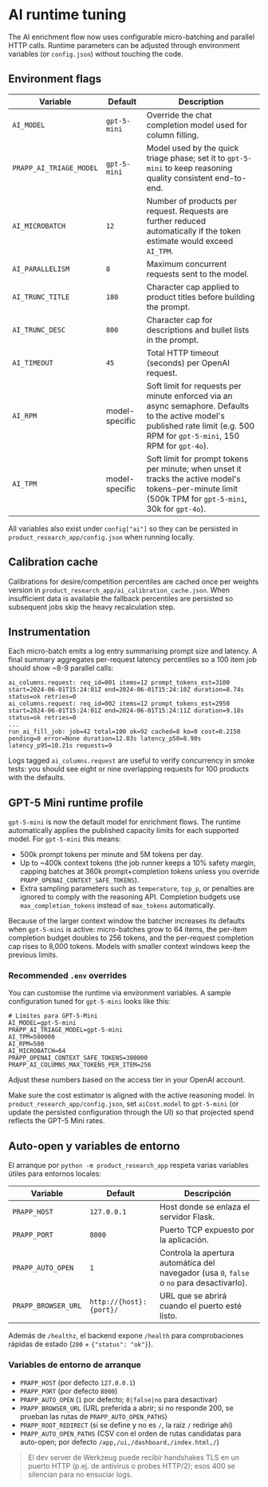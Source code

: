 # AI runtime tuning

The AI enrichment flow now uses configurable micro-batching and parallel HTTP calls. Runtime parameters can be adjusted through environment variables (or `config.json`) without touching the code.

## Environment flags

| Variable | Default | Description |
| --- | --- | --- |
| `AI_MODEL` | `gpt-5-mini` | Override the chat completion model used for column filling. |
| `PRAPP_AI_TRIAGE_MODEL` | `gpt-5-mini` | Model used by the quick triage phase; set it to `gpt-5-mini` to keep reasoning quality consistent end-to-end. |
| `AI_MICROBATCH` | `12` | Number of products per request. Requests are further reduced automatically if the token estimate would exceed `AI_TPM`. |
| `AI_PARALLELISM` | `8` | Maximum concurrent requests sent to the model. |
| `AI_TRUNC_TITLE` | `180` | Character cap applied to product titles before building the prompt. |
| `AI_TRUNC_DESC` | `800` | Character cap for descriptions and bullet lists in the prompt. |
| `AI_TIMEOUT` | `45` | Total HTTP timeout (seconds) per OpenAI request. |
| `AI_RPM` | model-specific | Soft limit for requests per minute enforced via an async semaphore. Defaults to the active model's published rate limit (e.g. 500 RPM for `gpt-5-mini`, 150 RPM for `gpt-4o`). |
| `AI_TPM` | model-specific | Soft limit for prompt tokens per minute; when unset it tracks the active model's tokens-per-minute limit (500k TPM for `gpt-5-mini`, 30k for `gpt-4o`). |

All variables also exist under `config["ai"]` so they can be persisted in `product_research_app/config.json` when running locally.

## Calibration cache

Calibrations for desire/competition percentiles are cached once per weights version in `product_research_app/ai_calibration_cache.json`. When insufficient data is available the fallback percentiles are persisted so subsequent jobs skip the heavy recalculation step.

## Instrumentation

Each micro-batch emits a log entry summarising prompt size and latency. A final summary aggregates per-request latency percentiles so a 100 item job should show ~8-9 parallel calls:

```
ai_columns.request: req_id=001 items=12 prompt_tokens_est=3100 start=2024-06-01T15:24:01Z end=2024-06-01T15:24:10Z duration=8.74s status=ok retries=0
ai_columns.request: req_id=002 items=12 prompt_tokens_est=2950 start=2024-06-01T15:24:01Z end=2024-06-01T15:24:11Z duration=9.18s status=ok retries=0
...
run_ai_fill_job: job=42 total=100 ok=92 cached=8 ko=0 cost=0.2150 pending=0 error=None duration=12.03s latency_p50=8.90s latency_p95=10.21s requests=9
```

Logs tagged `ai_columns.request` are useful to verify concurrency in smoke tests: you should see eight or nine overlapping requests for 100 products with the defaults.

## GPT-5 Mini runtime profile

`gpt-5-mini` is now the default model for enrichment flows. The runtime automatically applies the published capacity limits for each supported model. For `gpt-5-mini` this means:

* 500k prompt tokens per minute and 5M tokens per day.
* Up to ~400k context tokens (the job runner keeps a 10% safety margin, capping batches at 360k prompt+completion tokens unless you override `PRAPP_OPENAI_CONTEXT_SAFE_TOKENS`).
* Extra sampling parameters such as `temperature`, `top_p`, or penalties are ignored to comply with the reasoning API. Completion budgets use `max_completion_tokens` instead of `max_tokens` automatically.

Because of the larger context window the batcher increases its defaults when `gpt-5-mini` is active: micro-batches grow to 64 items, the per-item completion budget doubles to 256 tokens, and the per-request completion cap rises to 8,000 tokens. Models with smaller context windows keep the previous limits.

### Recommended `.env` overrides

You can customise the runtime via environment variables. A sample configuration tuned for `gpt-5-mini` looks like this:

```env
# Límites para GPT-5-Mini
AI_MODEL=gpt-5-mini
PRAPP_AI_TRIAGE_MODEL=gpt-5-mini
AI_TPM=500000
AI_RPM=500
AI_MICROBATCH=64
PRAPP_OPENAI_CONTEXT_SAFE_TOKENS=380000
PRAPP_AI_COLUMNS_MAX_TOKENS_PER_ITEM=256
```

Adjust these numbers based on the access tier in your OpenAI account.

Make sure the cost estimator is aligned with the active reasoning model. In `product_research_app/config.json`, set `aiCost.model` to `gpt-5-mini` (or update the persisted configuration through the UI) so that projected spend reflects the GPT-5 Mini rates.

## Auto-open y variables de entorno

El arranque por `python -m product_research_app` respeta varias variables útiles para entornos locales:

| Variable | Default | Descripción |
| --- | --- | --- |
| `PRAPP_HOST` | `127.0.0.1` | Host donde se enlaza el servidor Flask. |
| `PRAPP_PORT` | `8000` | Puerto TCP expuesto por la aplicación. |
| `PRAPP_AUTO_OPEN` | `1` | Controla la apertura automática del navegador (usa `0`, `false` o `no` para desactivarlo). |
| `PRAPP_BROWSER_URL` | `http://{host}:{port}/` | URL que se abrirá cuando el puerto esté listo. |

Además de `/healthz`, el backend expone `/health` para comprobaciones rápidas de estado (`200` + `{"status": "ok"}`).

### Variables de entorno de arranque

- `PRAPP_HOST` (por defecto `127.0.0.1`)
- `PRAPP_PORT` (por defecto `8000`)
- `PRAPP_AUTO_OPEN` (`1` por defecto; `0|false|no` para desactivar)
- `PRAPP_BROWSER_URL` (URL preferida a abrir; si no responde 200, se prueban las rutas de `PRAPP_AUTO_OPEN_PATHS`)
- `PRAPP_ROOT_REDIRECT` (si se define y no es `/`, la raíz `/` redirige ahí)
- `PRAPP_AUTO_OPEN_PATHS` (CSV con el orden de rutas candidatas para auto-open; por defecto `/app,/ui,/dashboard,/index.html,/`)

> El dev server de Werkzeug puede recibir handshakes TLS en un puerto HTTP (p.ej. de antivirus o probes HTTP/2); esos 400 se silencian para no ensuciar logs.
